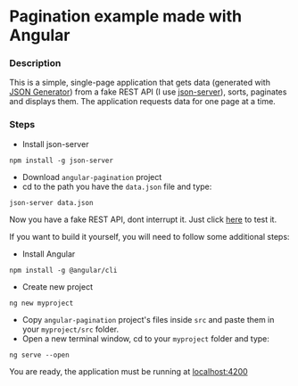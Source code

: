 # Pagination example made with Angular

### Description
This is a simple, single-page application that gets data (generated with [JSON Generator](https://www.json-generator.com/)) from a fake REST API (I use [json-server](https://github.com/typicode/json-server)), sorts, paginates and displays them. The application requests data for one page at a time.

### Steps
* Install json-server
```
npm install -g json-server
```
* Download `angular-pagination` project
* cd to the path you have the `data.json` file and type:
```
json-server data.json
```
Now you have a fake REST API, dont interrupt it. Just click [here](https://aggelos24.github.io/angular-pagination/) to test it.

If you want to build it yourself, you will need to follow some additional steps:

* Install Angular
```
npm install -g @angular/cli
```
* Create new project
```
ng new myproject
```
* Copy `angular-pagination` project's files inside `src` and paste them in your `myproject/src` folder.
* Open a new terminal window, cd to your `myproject` folder and type:
```
ng serve --open
```
You are ready, the application must be running at [localhost:4200](http://localhost:4200/)
